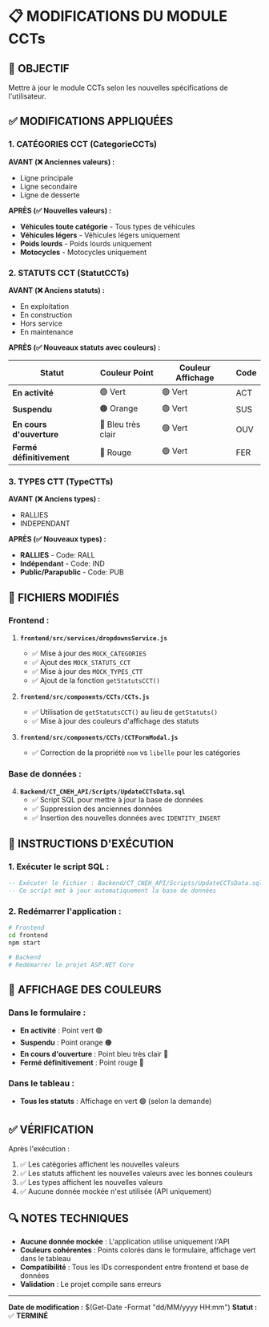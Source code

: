 # 📋 MODIFICATIONS DU MODULE CCTs

## 🎯 **OBJECTIF**
Mettre à jour le module CCTs selon les nouvelles spécifications de l'utilisateur.

## ✅ **MODIFICATIONS APPLIQUÉES**

### **1. CATÉGORIES CCT (CategorieCCTs)**

**AVANT (❌ Anciennes valeurs) :**
- Ligne principale
- Ligne secondaire  
- Ligne de desserte

**APRÈS (✅ Nouvelles valeurs) :**
- **Véhicules toute catégorie** - Tous types de véhicules
- **Véhicules légers** - Véhicules légers uniquement
- **Poids lourds** - Poids lourds uniquement
- **Motocycles** - Motocycles uniquement

### **2. STATUTS CCT (StatutCCTs)**

**AVANT (❌ Anciens statuts) :**
- En exploitation
- En construction
- Hors service
- En maintenance

**APRÈS (✅ Nouveaux statuts avec couleurs) :**

| **Statut** | **Couleur Point** | **Couleur Affichage** | **Code** |
|------------|-------------------|----------------------|----------|
| **En activité** | 🟢 Vert | 🟢 Vert | ACT |
| **Suspendu** | 🟠 Orange | 🟢 Vert | SUS |
| **En cours d'ouverture** | 🔵 Bleu très clair | 🟢 Vert | OUV |
| **Fermé définitivement** | 🔴 Rouge | 🟢 Vert | FER |

### **3. TYPES CTT (TypeCTTs)**

**AVANT (❌ Anciens types) :**
- RALLIES
- INDEPENDANT

**APRÈS (✅ Nouveaux types) :**
- **RALLIES** - Code: RALL
- **Indépendant** - Code: IND  
- **Public/Parapublic** - Code: PUB

## 🔧 **FICHIERS MODIFIÉS**

### **Frontend :**
1. **`frontend/src/services/dropdownsService.js`**
   - ✅ Mise à jour des `MOCK_CATEGORIES`
   - ✅ Ajout des `MOCK_STATUTS_CCT`
   - ✅ Mise à jour des `MOCK_TYPES_CTT`
   - ✅ Ajout de la fonction `getStatutsCCT()`

2. **`frontend/src/components/CCTs/CCTs.js`**
   - ✅ Utilisation de `getStatutsCCT()` au lieu de `getStatuts()`
   - ✅ Mise à jour des couleurs d'affichage des statuts

3. **`frontend/src/components/CCTs/CCTFormModal.js`**
   - ✅ Correction de la propriété `nom` vs `libelle` pour les catégories

### **Base de données :**
4. **`Backend/CT_CNEH_API/Scripts/UpdateCCTsData.sql`**
   - ✅ Script SQL pour mettre à jour la base de données
   - ✅ Suppression des anciennes données
   - ✅ Insertion des nouvelles données avec `IDENTITY_INSERT`

## 🚀 **INSTRUCTIONS D'EXÉCUTION**

### **1. Exécuter le script SQL :**
```sql
-- Exécuter le fichier : Backend/CT_CNEH_API/Scripts/UpdateCCTsData.sql
-- Ce script met à jour automatiquement la base de données
```

### **2. Redémarrer l'application :**
```bash
# Frontend
cd frontend
npm start

# Backend  
# Redémarrer le projet ASP.NET Core
```

## 🎨 **AFFICHAGE DES COULEURS**

### **Dans le formulaire :**
- **En activité** : Point vert 🟢
- **Suspendu** : Point orange 🟠  
- **En cours d'ouverture** : Point bleu très clair 🔵
- **Fermé définitivement** : Point rouge 🔴

### **Dans le tableau :**
- **Tous les statuts** : Affichage en vert 🟢 (selon la demande)

## ✅ **VÉRIFICATION**

Après l'exécution :
1. ✅ Les catégories affichent les nouvelles valeurs
2. ✅ Les statuts affichent les nouvelles valeurs avec les bonnes couleurs
3. ✅ Les types affichent les nouvelles valeurs
4. ✅ Aucune donnée mockée n'est utilisée (API uniquement)

## 🔍 **NOTES TECHNIQUES**

- **Aucune donnée mockée** : L'application utilise uniquement l'API
- **Couleurs cohérentes** : Points colorés dans le formulaire, affichage vert dans le tableau
- **Compatibilité** : Tous les IDs correspondent entre frontend et base de données
- **Validation** : Le projet compile sans erreurs

---
**Date de modification :** $(Get-Date -Format "dd/MM/yyyy HH:mm")
**Statut :** ✅ **TERMINÉ**





